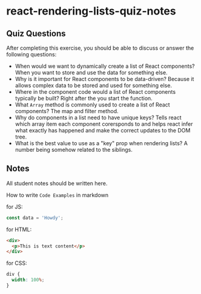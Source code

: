 # react-rendering-lists-quiz-notes

## Quiz Questions

After completing this exercise, you should be able to discuss or answer the following questions:

- When would we want to dynamically create a list of React components?
  When you want to store and use the data for something else.
- Why is it important for React components to be data-driven?
  Because it allows complex data to be stored and used for something else.
- Where in the component code would a list of React components typically be built?
  Right after the you start the function.
- What `Array` method is commonly used to create a list of React components?
  The map and filter method.
- Why do components in a list need to have unique keys?
  Tells react which array item each component corersponds to and helps react infer what exactly has happened and make the correct updates to the DOM tree.
- What is the best value to use as a "key" prop when rendering lists?
  A number being somehow related to the siblings.

## Notes

All student notes should be written here.

How to write `Code Examples` in markdown

for JS:

```javascript
const data = 'Howdy';
```

for HTML:

```html
<div>
  <p>This is text content</p>
</div>
```

for CSS:

```css
div {
  width: 100%;
}
```
